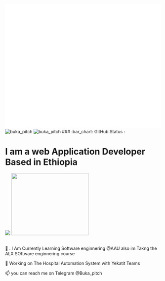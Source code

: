 <img src="header.svg" width="800" height="400">
<div xmlns="http://www.w3.org/1999/xhtml">

<img src="https://github-readme-stats.vercel.app/api?username=CreativeTechET&theme=radical" alt="buka_pitch"/>
<img src="https://github-readme-streak-stats.herokuapp.com/?user=CreativeTechET&theme=gruvbox" alt="buka_pitch" />
### :bar_chart: GitHub Status : 
<p align="center">
<h1>					 I am a web Application Developer Based in Ethiopia </h1>

<span>
		<img src="https://media4.giphy.com/media/qgQUggAC3Pfv687qPC/giphy.gif?cid=ecf05e47e2hoqyn69hsado7475th5ouexzzip46951qr0df7&rid=giphy.gif&ct=g"  width="250" />
		<img src="https://media3.giphy.com/media/h408T6Y5GfmXBKW62l/giphy.gif?cid=ecf05e470qlmu12mvkq0p2f5oizttedgtbhql64bl4iayctk&rid=giphy.gif&ct=g"   width="250" height="200"/>
</span>
<br/>
<br/>
<p>🌱	.  I Am Currently Learning Software enginnering @AAU also im Takng the ALX SOftware enginnering course</p>
<p>🔭		Working on The Hospital Automation System with Yekatit Teams </p>
<p>📫		you can reach me on Telegram @Buka_pitch </p>
</p>



<!--
**CreativeTechET/CreativeTechET** is a ✨ _special_ ✨ repository because its `README.md` (this file) appears on your GitHub profile.

Here are some ideas to get you started:

- 🔭 I’m currently working on ...
- 🌱 I’m currently learning ...
- 👯 I’m looking to collaborate on ...
- 🤔 I’m looking for help with ...
- 💬 Ask me about ...
- 📫 How to reach me: ...
- 😄 Pronouns: ...
- ⚡ Fun fact: ...
-->


